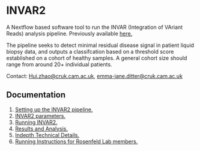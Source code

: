 # INVAR2

A Nextflow based software tool to run the INVAR (Integration of VAriant Reads) analysis pipeline. Previously available [here.](https://bitbucket.org/nrlab/invar/wiki/Home)

The pipeline seeks to detect minimal residual disease signal in patient liquid biopsy data, and outputs a classifcation based on a threshold score established on a cohort of healthy samples. A general cohort size should range from around 20+ individual patients. 

Contact: Hui.zhao@cruk.cam.ac.uk, emma-jane.ditter@cruk.cam.ac.uk

## Documentation

1. [Setting up the INVAR2 pipeline.](docs/SettingUp.md)
2. [INVAR2 parameters.](docs/Parameters.md)
3. [Running INVAR2.](docs/Running.md)
4. [Results and Analysis.](docs/ResultsAndAnalysis.md)
5. [Indepth Technical Details.](docs/TechnicalDetails.md)
6. [Running Instructions for Rosenfeld Lab members.](docs/RunningInstructionsRosenfeldLab.md)

